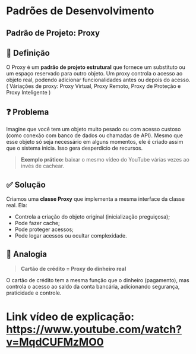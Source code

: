 # Padrões de Desenvolvimento

## Padrão de Projeto: Proxy

## 📌 Definição

O Proxy é um **padrão de projeto estrutural** que fornece um substituto ou um espaço reservado para outro objeto. Um proxy controla o acesso ao objeto real, podendo adicionar funcionalidades antes ou depois do acesso. ( Váriações de proxy: Proxy Virtual, Proxy Remoto, Proxy de Proteção e Proxy Inteligente )

## ❓ Problema

Imagine que você tem um objeto muito pesado ou com acesso custoso (como conexão com banco de dados ou chamadas de API). Mesmo que esse objeto só seja necessário em alguns momentos, ele é criado assim que o sistema inicia. Isso gera desperdício de recursos.

> **Exemplo prático:** baixar o mesmo vídeo do YouTube várias vezes ao invés de cachear.

## ✅ Solução

Criamos uma **classe Proxy** que implementa a mesma interface da classe real. Ela:

- Controla a criação do objeto original (inicialização preguiçosa);
- Pode fazer cache;
- Pode proteger acessos;
- Pode logar acessos ou ocultar complexidade.

## 🔁 Analogia

> **Cartão de crédito = Proxy do dinheiro real**

O cartão de crédito tem a mesma função que o dinheiro (pagamento), mas controla o acesso ao saldo da conta bancária, adicionando segurança, praticidade e controle.

# Link vídeo de explicação: https://www.youtube.com/watch?v=MqdCUFMzMO0
